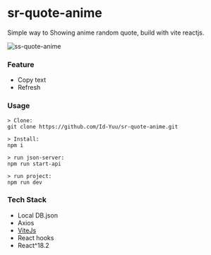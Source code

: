# sr-quote-anime
Simple way to Showing anime random quote, build with vite reactjs.

![ss-quote-anime](https://github.com/Id-Yuu/sr-quote-anime/assets/122996864/73d18e02-409e-4413-95dd-cb43298ed02a)

### Feature
- Copy text
- Refresh

### Usage
```
> Clone:
git clone https://github.com/Id-Yuu/sr-quote-anime.git

> Install:
npm i

> run json-server:
npm run start-api

> run project:
npm run dev
```


### Tech Stack
- Local DB.json
- Axios
- [ViteJs](https://vitejs.dev/)
- React hooks
- React^18.2
